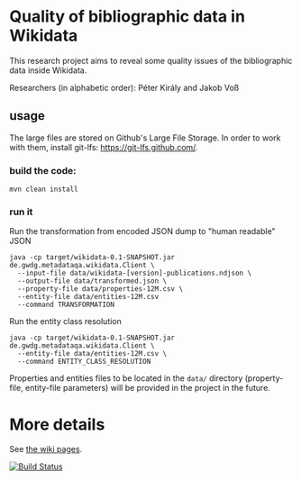 # Quality of bibliographic data in Wikidata

This research project aims to reveal some quality issues of the bibliographic data inside Wikidata.

Researchers (in alphabetic order): Péter Király and Jakob Voß

## usage

The large files are stored on Github's Large File Storage. In order to work with them, install git-lfs: https://git-lfs.github.com/.

### build the code:

```
mvn clean install
```

### run it

Run the transformation from encoded JSON dump to "human readable" JSON

```{bash}
java -cp target/wikidata-0.1-SNAPSHOT.jar de.gwdg.metadataqa.wikidata.Client \
  --input-file data/wikidata-[version]-publications.ndjson \
  --output-file data/transformed.json \
  --property-file data/properties-12M.csv \
  --entity-file data/entities-12M.csv
  --command TRANSFORMATION
```

Run the entity class resolution

```
java -cp target/wikidata-0.1-SNAPSHOT.jar de.gwdg.metadataqa.wikidata.Client \
  --entity-file data/entities-12M.csv \
  --command ENTITY_CLASS_RESOLUTION
```


Properties and entities files to be located in the `data/` directory (property-file, entity-file parameters) will be provided in the project in the future.

# More details

See [the wiki pages](https://github.com/pkiraly/metadata-qa-wikidata/wiki).

[![Build Status](https://travis-ci.org/pkiraly/metadata-qa-wikidata.svg?branch=master)](https://travis-ci.org/pkiraly/metadata-qa-wikidata)
